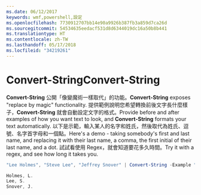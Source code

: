 ```yaml
---
ms.date: 06/12/2017
keywords: wmf,powershell,設定
ms.openlocfilehash: 7730912707bb14e90a9926b387fb3a859d7ca26d
ms.sourcegitcommit: 54534635eedacf531d8d6344019dc16a50b8b441
ms.translationtype: HT
ms.contentlocale: zh-TW
ms.lasthandoff: 05/17/2018
ms.locfileid: "34219261"
---
```

# <a name="convert-string"></a><span data-ttu-id="1d2a5-102">Convert-String</span><span class="sxs-lookup"><span data-stu-id="1d2a5-102">Convert-String</span></span>
<span data-ttu-id="1d2a5-103">**Convert-String** 公開「像變魔術一樣取代」的功能。</span><span class="sxs-lookup"><span data-stu-id="1d2a5-103">**Convert-String** exposes "replace by magic" functionality.</span></span> <span data-ttu-id="1d2a5-104">提供範例說明您希望轉換前後文字長什麼樣子，**Convert-String** 就會自動設定文字的格式。</span><span class="sxs-lookup"><span data-stu-id="1d2a5-104">Provide before and after examples of how you want text to look, and **Convert-String** formats your text automatically.</span></span> <span data-ttu-id="1d2a5-105">以下是示範，輸入某人的名字和姓氏，然後取代為姓氏、逗號、名字首字母和一個點。</span><span class="sxs-lookup"><span data-stu-id="1d2a5-105">Here's a demo - taking somebody's first and last name, and replacing it with their last name, a comma, the first initial of their last name, and a dot.</span></span> <span data-ttu-id="1d2a5-106">試試看使用 Regex，就會知道要花多久時間。</span><span class="sxs-lookup"><span data-stu-id="1d2a5-106">Try it with a regex, and see how long it takes you.</span></span>

```powershell
"Lee Holmes", "Steve Lee", "Jeffrey Snover" | Convert-String -Example "Bill Gates=Gates, B.","John Smith=Smith, J."

Holmes, L.
Lee, S.
Snover, J.
```
